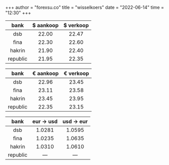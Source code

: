 +++
author = "forexsu.co"
title = "wisselkoers"
date = "2022-06-14"
time = "12:30"
+++

bank|$ aankoop|$ verkoop
:-----:|:-----:|:-----:
dsb  |22.00|22.47
fina  |22.30|22.60
hakrin  |21.90|22.40
republic  |21.95|22.35

bank|€ aankoop|€ verkoop
:-----:|:-----:|:-----:
dsb  |22.96|23.45
fina  |23.11|23.58
hakrin  |23.45|23.95
republic  |22.35|23.15

bank|eur → usd|usd → eur
:-----:|:-----:|:-----:
dsb  |1.0281|1.0595
fina  |1.0235|1.0635
hakrin  |1.0310|1.0610
republic  |—|—

